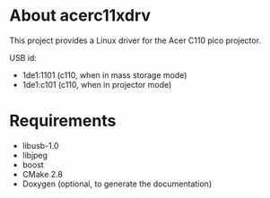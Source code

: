 About acerc11xdrv
=================
This project provides a Linux driver for the Acer C110 pico projector.

USB id:

* 1de1:1101 (c110, when in mass storage mode)
* 1de1:c101 (c110, when in projector mode)

Requirements
============

* libusb-1.0
* libjpeg
* boost
* CMake 2.8
* Doxygen (optional, to generate the documentation)
